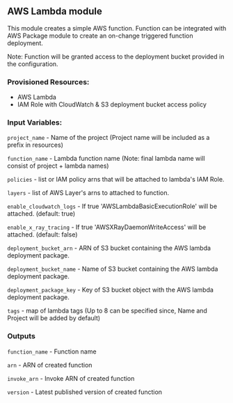 ## AWS Lambda module

This module creates a simple AWS function.
Function can be integrated with AWS Package module to create an on-change triggered function deployment. 

Note: Function will be granted access to the deployment bucket provided in the configuration.

### Provisioned Resources:

 - AWS Lambda
 - IAM Role with CloudWatch & S3 deployment bucket access policy

### Input Variables:

`project_name` - Name of the project (Project name will be included as a prefix in resources)

`function_name` - Lambda function name (Note: final lambda name will consist of project + lambda names)

`policies` - list or IAM policy arns that will be attached to lambda's IAM Role.

`layers` - list of AWS Layer's arns to attached to function.

`enable_cloudwatch_logs` - If true 'AWSLambdaBasicExecutionRole' will be attached. (default: true)

`enable_x_ray_tracing` - If true 'AWSXRayDaemonWriteAccess' will be attached. (default: false)

`deployment_bucket_arn` - ARN of S3 bucket containing the AWS lambda deployment package.

`deployment_bucket_name` - Name of S3 bucket containing the AWS lambda deployment package.

`deployment_package_key` - Key of S3 bucket object with the AWS lambda deployment package.

`tags` - map of lambda tags (Up to 8 can be specified since, Name and Project will be added by default)


### Outputs

`function_name` - Function name

`arn` - ARN of created function

`invoke_arn` - Invoke ARN of created function

`version` - Latest published version of created function
